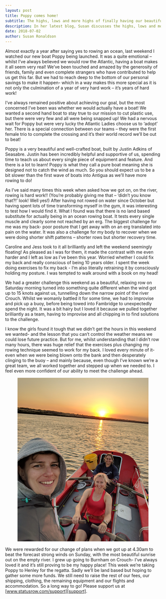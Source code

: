 ```yaml
---
layout: post
title: Poppy comes home!
subtitle: The highs, lows and more highs of finally having our beautiful boat.
description: In her latest blog, Susan discusses the highs, lows and more highs of finally having Poppy, our beautiful boat.
date: 2018-07-02
author: Susan Ronaldson
---
```

[support]: /support

Almost exactly a year after saying yes to rowing an ocean, last weekend I watched our new boat Poppy being launched. It was a quite emotional – whilst I’ve always believed we would row the Atlantic, having a boat makes it all seem very real! We’ve been touched and amazed by the generosity of friends, family and even complete strangers who have contributed to help us get this far. But we had to reach deep to the bottom of our personal savings to make it happen- which in a way makes this more special as it is not only the culmination of a year of very hard work – it’s years of hard work!

I’ve always remained positive about achieving our goal, but the most concerned I’ve been was whether we would actually have a boat! We wanted a second hand boat to stay true to our mission to cut plastic use, but there were very few and all were being snapped up! We had a nervous wait for Poppy but were very lucky the Atlantic Ladies choose us to ‘adopt’ her. There is a special connection between our teams – they were the first female trio to complete the crossing and it’s their world record we’ll be out to beat!

Poppy is a very beautiful and well-crafted boat, built by Justin Adkins of Seasabre. Justin has been incredibly helpful and supportive of us, spending time to teach us about every single piece of equipment and feature. And there is a lot to learn! Poppy is what they call a pure boat meaning she is designed not to catch the wind as much. So you should expect us to be a bit slower than the first wave of boats into Antigua as we’ll have more rowing to do!

As I’ve said many times this week when asked how we got on, on the river, rowing is hard work!! (You’re probably giving me that – ‘didn’t you know that?!’ look! Well yes!) After having not rowed on water since October but having spent lots of time transforming myself in the gym, it was interesting to test how I would find it. What I found was that there is no land based substitute for actually being in an ocean rowing boat. It tests every single muscle and clearly some not reached by an erg. The biggest challenge for me was my back- poor posture that I get away with on an erg translated into pain on the water. It was also a challenge for my body to recover when we were doing shorter shift patterns – shorter rows but shorter recovery time.

Caroline and Jess took to it all brilliantly and left the weekend seemingly floating! As pleased as I was for them, it made the contrast with me even harder and I left as low as I’ve been this year. Worried whether I could fix my back and really conscious of being 10 years older. I spent the week doing exercises to fix my back - I’m also literally retraining it by consciously holding my posture. I was tempted to walk around with a book on my head!

We had a greater challenge this weekend as a beautiful, relaxing row on Saturday morning turned into something quite different when the wind got up to 15 knots against us, tunnelling down the narrow point of the river Crouch. Whilst we womanly battled it for some time, we had to improvise and pick up a buoy, before being towed into Fambridge to unexpectedly spend the night. It was a bit hairy but I loved it because we pulled together brilliantly as a team, having to improvise and all chipping in to find solutions to the challenge.

I know the girls found it tough that we didn’t get the hours in this weekend we wanted- and the lesson that you can’t control the weather means we could lose future practice. But for me, whilst understanding that I didn’t row many hours, there was huge relief that the exercises plus changing my rowing technique seemed to work for my back. I loved every minute of it- even when we were being blown onto the bank and then desperately clinging to the buoy – and mainly because, even though I’ve known we’re a great team, we all worked together and stepped up when we needed to. I feel even more confident of our ability to meet the challenge ahead.

<div class="Blog__Post--image_2-col row">
  <div class="col-xs-12">
    <figure>
      <img class="Blog__Post--image" alt="Sunrise row" src="/assets/images/blogs/poppy_comes_home/sunrise_row.jpg" />
    </figure>
  </div>
</div>

We were rewarded for our change of plans when we got up at 4.30am to beat the forecast strong winds on Sunday, with the most beautiful sunrise out on the empty river. I grew up going to Burnham on Crouch- I’ve always loved it and it’s still proving to be my happy place!
This week we’re taking Poppy to Henley for the regatta. Sadly we’ll be land based but hoping to gather some more funds. We still need to raise the rest of our fees, our shipping, clothing, the remaining equipment and our flights and accommodation. So a long way to go! Please support us at [www.statusrow.com/support][support].
